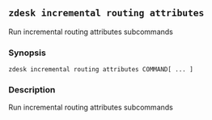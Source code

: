 ## `zdesk incremental routing attributes`

Run incremental routing attributes subcommands

### Synopsis

    zdesk incremental routing attributes COMMAND[ ... ]

### Description

Run incremental routing attributes subcommands

